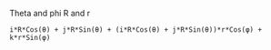 Theta and phi
R and r

```
i*R*Cos(θ) + j*R*Sin(θ) + (i*R*Cos(θ) + j*R*Sin(θ))*r*Cos(φ) + k*r*Sin(φ)
```
